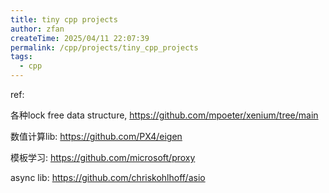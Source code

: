```yaml
---
title: tiny cpp projects 
author: zfan
createTime: 2025/04/11 22:07:39
permalink: /cpp/projects/tiny_cpp_projects
tags:
  - cpp
---
```


ref:

各种lock free data structure, https://github.com/mpoeter/xenium/tree/main

数值计算lib: https://github.com/PX4/eigen

模板学习: https://github.com/microsoft/proxy

async lib: https://github.com/chriskohlhoff/asio
